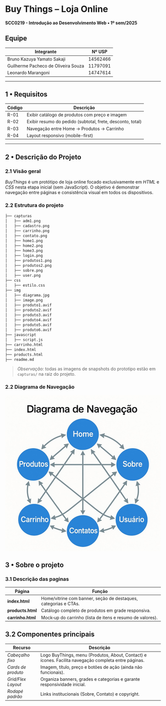 # Buy Things – Loja Online  
**SCC0219 - Introdução ao Desenvolvimento Web • 1º sem/2025**

## Equipe
| Integrante | Nº USP |
|------------|--------|
| Bruno Kazuya Yamato Sakaji | 14562466 |
| Guilherme Pacheco de Oliveira Souza | 11797091 |
| Leonardo Marangoni | 14747614 |

---

## 1 • Requisitos

| Código | Descrição|
|--------|-----------|
| R-01 | Exibir catálogo de produtos com preço e imagem |
| R-02 | Exibir resumo do pedido (subtotal, frete, desconto, total) |
| R-03 | Navegação entre Home → Produtos → Carrinho |
| R-04 | Layout responsivo (mobile-first) |

---

## 2 • Descrição do Projeto

### 2.1 Visão geral
*BuyThings* é um protótipo de loja online focado exclusivamente em *HTML* e *CSS* nesta etapa inicial (sem JavaScript). O objetivo é demonstrar navegação entre páginas e consistência visual em todos os dispositivos.


### 2.2 Estrutura do projeto
```
├── capturas
│   ├── adm1.png
│   ├── cadastro.png
│   ├── carrinho.png
│   ├── contato.png
│   ├── home1.png
│   ├── home2.png
│   ├── home3.png
│   ├── login.png
│   ├── produtos1.png
│   ├── produtos2.png
│   ├── sobre.png
│   ├── user.png
├── css
│   ├── estilo.css
├── img
│   ├── diagrama.jpg
│   ├── image.png
│   ├── produto1.avif
│   ├── produto2.avif
│   ├── produto3.avif
│   ├── produto4.avif
│   ├── produto5.avif
│   ├── produto6.avif
├── javascript
│   ├── script.js
├── carrinho.html
├── index.html
├── products.html
├── readme.md
```

> *Observação:* todas as imagens de snapshots do prototipo estão em `capturas/` na raiz do projeto.


### 2.2 Diagrama de Navegação
![Diagrama de navegação](img/diagrama.jpg)

## 3 • Sobre o projeto

### 3.1 Descrição das paginas
|Página             | Função                                          | 
|--------------------|-------------------------------------------------|
| **index.html**   | Home/vitrine com banner, seção de destaques, categorias e CTAs. |
| **products.html**| Catálogo completo de produtos em grade responsiva. | 
| **carrinho.html**| Mock‑up do carrinho (lista de itens e resumo de valores). |

## 3.2 Componentes principais

| Recurso                | Descrição                                                         |
|------------------------|-------------------------------------------------------------------|
| *Cabeçalho fixo*     | Logo BuyThings, menu (Produtos, About, Contact) e ícones. Facilita navegação completa entre páginas. |
| *Cards de produto*   | Imagem, título, preço e botões de ação (ainda não funcionais). |
| *Grid/Flex Layout*   | Organiza banners, grades e categorias e garante responsividade inicial. |
| *Rodapé padrão*      | Links institucionais (Sobre, Contato) e copyright. |

